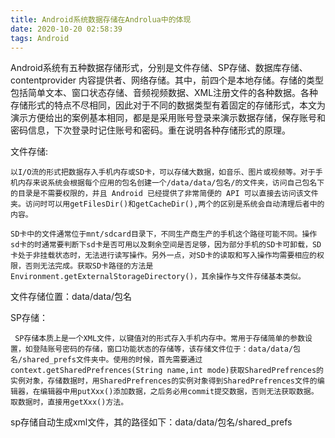 ```yaml
---
title: Android系统数据存储在Androlua中的体现
date: 2020-10-20 02:58:39
tags: Android
---
```


Android系统有五种数据存储形式，分别是文件存储、SP存储、数据库存储、contentprovider 内容提供者、网络存储。其中，前四个是本地存储。存储的类型包括简单文本、窗口状态存储、音频视频数据、XML注册文件的各种数据。各种存储形式的特点不尽相同，因此对于不同的数据类型有着固定的存储形式，本文为演示方便给出的案例基本相同，都是是采用账号登录来演示数据存储，保存账号和密码信息，下次登录时记住账号和密码。重在说明各种存储形式的原理。

文件存储:

    以I/O流的形式把数据存入手机内存或SD卡，可以存储大数据，如音乐、图片或视频等。对于手机内存来说系统会根据每个应用的包名创建一个/data/data/包名/的文件夹，访问自己包名下的目录是不需要权限的，并且 Android 已经提供了非常简便的 API 可以直接去访问该文件夹。访问时可以用getFilesDir()和getCacheDir(),两个的区别是系统会自动清理后者中的内容。

    SD卡中的文件通常位于mnt/sdcard目录下，不同生产商生产的手机这个路径可能不同。操作sd卡的时通常要判断下sd卡是否可用以及剩余空间是否足够，因为部分手机的SD卡可卸载，SD卡处于非挂载状态时，无法进行读写操作。另外一点，对SD卡的读取和写入操作均需要相应的权限，否则无法完成。获取SD卡路径的方法是Environment.getExternalStorageDirectory()，其余操作与文件存储基本类似。

文件存储位置：data/data/包名

SP存储：

     SP存储本质上是一个XML文件，以键值对的形式存入手机内存中。常用于存储简单的参数设置，如登陆账号密码的存储，窗口功能状态的存储等，该存储文件位于：data/data/包名/shared_prefs文件夹中。使用的时候，首先需要通过context.getSharedPrefrences(String name,int mode)获取SharedPrefrences的实例对象，存储数据时，用SharedPrefrences的实例对象得到SharedPrefrences文件的编辑器，在编辑器中用putXxx()添加数据，之后务必用commit提交数据，否则无法获取数据。取数据时，直接用getXxx()方法。

sp存储自动生成xml文件，其的路径如下：data/data/包名/shared_prefs